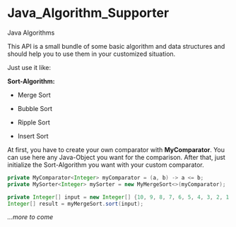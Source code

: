 # Java_Algorithm_Supporter
Java Algorithms

This API is a small bundle of some basic algorithm and data structures
and should help you to use them in your customized situation.

Just use it like:


 **Sort-Algorithm:**  
 + Merge Sort
 
 + Bubble Sort
 
 + Ripple Sort  
 
 + Insert Sort  
 
 
 At first, you have to create your own comparator with **MyComparator**.
 You can use here any Java-Object you want for the comparison.
 After that, just initialize the Sort-Algorithm you want with your custom comparator.
 
```java
private MyComparator<Integer> myComparator = (a, b) -> a <= b;
private MySorter<Integer> mySorter = new MyMergeSort<>(myComparator);

private Integer[] input = new Integer[] {10, 9, 8, 7, 6, 5, 4, 3, 2, 1, 0};
Integer[] result = myMergeSort.sort(input);
```

*...more to come*

